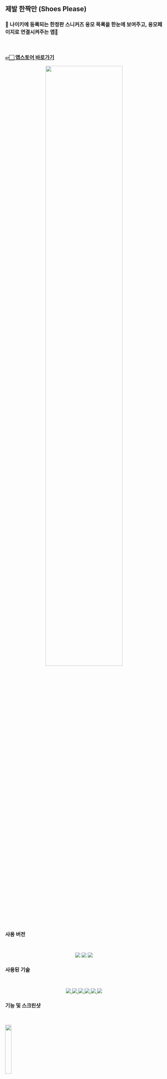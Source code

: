 ## 제발 한짝만 (Shoes Please)

### 👟 나이키에 등록되는 한정판 스니커즈 응모 목록을 한눈에 보여주고, 응모페이지로 연결시켜주는 앱📱

&nbsp;
### [👉🏻 앱스토어 바로가기](https://apps.apple.com/kr/app/%EC%A0%9C%EB%B0%9C-%ED%95%9C%EC%A7%9D%EB%A7%8C/id1622140980)
<div align="center">
<img src="https://user-images.githubusercontent.com/60254939/198823328-50021f3e-11e9-4d40-a819-095078f8335f.jpeg" width="70%" height="70%">
</div>

### 사용 버전

<br>

<p align="center">
    <img src="https://img.shields.io/badge/Swift-v5.7-orange?logo=swift" />
    <img src="https://img.shields.io/badge/Xcode-v14.0.1-blue?logo=Xcode" />
    <img src="https://img.shields.io/badge/iOS-v15.0-orange?logo=apple" />
</p>



### 사용된 기술

<br>

<p align="center"> 

</a>
<a href ="https://developer.apple.com/documentation/swiftui/"> 
<img src="https://img.shields.io/badge/SwiftUI-0000a8"/> 
</a>
</a>
<a href ="https://developer.apple.com/documentation/foundation/urlsession"> 
<img src="https://img.shields.io/badge/URLSession-blue"/> 
</a>
</a>
<a href ="https://docs.swift.org/swift-book/LanguageGuide/Concurrency.html"> 
<img src="https://img.shields.io/badge/Async&await-ff004d"/> 
</a>
</a>
<a href ="https://developer.apple.com/documentation/eventkit"> 
<img src="https://img.shields.io/badge/EventKit-83769c"/> 
</a>
</a>
<a href ="https://github.com/scinfu/SwiftSoup"> 
<img src="https://img.shields.io/badge/SwiftSoup-orange"/> 
</a>
</a>
<a href ="https://github.com/elai950/AlertToast"> 
<img src="https://img.shields.io/badge/AlertToast-green"/> 
</a>

</p>

### 기능 및 스크린샷

<br><br>
<img src="https://user-images.githubusercontent.com/60254939/198823021-de487e90-a1a7-48da-acd7-ccaef1f85534.png" width="20%" height="20%">
<br>
✅나이키에 등록된 응모 아이템들 게시

<br><br>
<img src="https://user-images.githubusercontent.com/60254939/198823019-bf07bbf2-fe54-4076-8251-38ba7f319307.png" width="20%" height="20%">
<img src="https://user-images.githubusercontent.com/60254939/198822918-3e998135-c00d-41b7-b4e5-6cb6bf6eeb33.png" width="20%" height="20%">
<br>
✅ 해당 응모 시간에 알림 설정

<br><br>
<img src="https://user-images.githubusercontent.com/60254939/198823163-f7e846f5-425f-40be-ad13-b6b215a1c556.png" width="20%" height="20%">
<br>
✅ 웹 응모페이지로 연결
